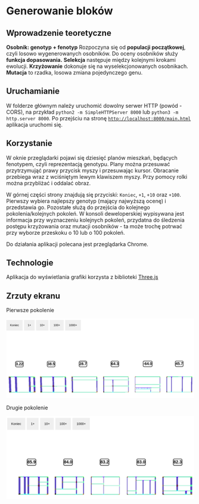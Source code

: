# Generowanie bloków

## Wprowadzenie teoretyczne

**Osobnik: genotyp + fenotyp**
Rozpoczyna się od **populacji początkowej**, czyli losowo wygenerowanych osobników.
Do oceny osobników służy **funkcja dopasowania.**
**Selekcja** następuje między kolejnymi krokami ewolucji.
**Krzyżowanie** dokonuje się na wyselekcjonowanych osobnikach.
**Mutacja** to rzadka, losowa zmiana pojedynczego genu.

## Uruchamianie

W folderze głównym należy uruchomić dowolny serwer HTTP (powód - CORS), na przykład `python2 -m SimpleHTTPServer 8000` lub `python3 -m http.server 8000`.
Po przejściu na stronę [`http://localhost:8000/main.html`](http://localhost:8000/main.html) aplikacja uruchomi się.

## Korzystanie

W oknie przeglądarki pojawi się dziesięć planów mieszkań, będących fenotypem, czyli reprezentacją genotypu. Plany można przesuwać przytrzymująć prawy przycisk myszy i przesuwając kursor. Obracanie przebiega wraz z wciśniętym lewym klawiszem myszy. Przy pomocy rolki można przybliżać i oddalać obraz.

W górnej części strony znajdują się przyciski: `Koniec`, `+1`, `+10` oraz `+100`. Pierwszy wybiera najlepszy genotyp (mający najwyższą ocenę) i przedstawia go. Pozostałe służą do przejścia do kolejnego pokolenia/kolejnych pokoleń. W konsoli deweloperskiej wypisywana jest informacja przy wyznaczeniu kolejnych pokoleń, przydatna do śledzenia postępu krzyżowania oraz mutacji osobników - ta może trochę potrwać przy wyborze przeskoku o 10 lub o 100 pokoleń.

Do działania aplikacji polecana jest przeglądarka Chrome.

## Technologie

Aplikacja do wyświetlania grafiki korzysta z biblioteki [Three.js](https://threejs.org/)

## Zrzuty ekranu

Pierwsze pokolenie

![Pierwsze pokolenie](screenshots/first-population.png)

Drugie pokolenie

![Drugie pokolenie](screenshots/second-population.png)
